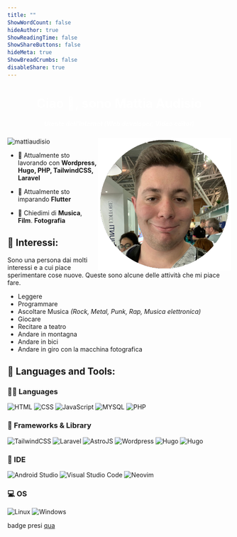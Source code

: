 ```yaml
---
title: ""
ShowWordCount: false
hideAuthor: true
ShowReadingTime: false
ShowShareButtons: false
hideMeta: true
ShowBreadCrumbs: false
disableShare: true
---
```


<h1 align="center" style="color: #ffffff;">Ciao 👋, sono Mattia Audisio</h1>
<h5 align="center" style="color: #ffffff;">Utente dell'Internet (Web developer, Video editor)</h5>
<img align="right" alt="Coding" width="300" src="image.png">


<p align="left"> <img src="https://komarev.com/ghpvc/?username=mattiaudisio&label=Profile%20views&color=0e75b6&style=flat" alt="mattiaudisio" /> </p>

- 🔭 Attualmente sto lavorando con **Wordpress, Hugo, PHP, TailwindCSS, Laravel**

- 🌱 Attualmente sto imparando **Flutter**

- 💬 Chiedimi di **Musica**, **Film**. **Fotografia**


<h2 align="left">🎨 Interessi:</h3>

Sono una persona dai molti interessi e a cui piace sperimentare cose nuove. Queste sono alcune delle attività che mi piace fare.
- Leggere
- Programmare
- Ascoltare Musica _(Rock, Metal, Punk, Rap, Musica elettronica)_
- Giocare
- Recitare a teatro
- Andare in montagna
- Andare in bici
- Andare in giro con la macchina fotografica

<h2 align="left">🧰 Languages and Tools:</h3>

### 👩‍💻 Languages

<p align="left">
 <img alt="HTML" src="https://img.shields.io/badge/HTML5-E34F26?style=for-the-badge&logo=html5&logoColor=white" />
 <img alt="CSS" src="https://img.shields.io/badge/CSS3-1572B6?style=for-the-badge&logo=css3&logoColor=white" />
 <img alt="JavaScript" src="https://img.shields.io/badge/JavaScript-323330?style=for-the-badge&logo=javascript&logoColor=F7DF1E" />
 <img alt="MYSQL" src="https://img.shields.io/badge/MySQL-005C84?style=for-the-badge&logo=mysql&logoColor=white" />
 <img alt="PHP"  src="https://img.shields.io/badge/PHP-777BB4?style=for-the-badge&logo=php&logoColor=white" />
</p>

### 🚀 Frameworks & Library
<p align="left"> 
 <img alt="TailwindCSS" src="https://img.shields.io/badge/Tailwind_CSS-38B2AC?style=for-the-badge&logo=tailwind-css&logoColor=white" />
 <img alt="Laravel" src="https://img.shields.io/badge/Laravel-FF2D20?style=for-the-badge&logo=laravel&logoColor=white" />
 <img alt="AstroJS" src="https://img.shields.io/badge/Astro-0C1222?style=for-the-badge&logo=astro&logoColor=FDFDFE" /> 
 <img alt="Wordpress" src="https://img.shields.io/badge/Wordpress-21759B?style=for-the-badge&logo=wordpress&logoColor=white" />
 <img alt="Hugo" src="https://img.shields.io/badge/Hugo-FF4088?style=for-the-badge&logo=hugo&logoColor=white" />
 <img alt="Hugo" src="https://img.shields.io/badge/Markdown-000000?style=for-the-badge&logo=markdown&logoColor=white" />
</p>

### 🔌 IDE
<p align="left"> 
 <img alt="Android Studio" src="https://img.shields.io/badge/Android_Studio-3DDC84?style=for-the-badge&logo=android-studio&logoColor=white" />
 <img alt="Visual Studio Code" src="https://img.shields.io/badge/Visual_Studio_Code-0078D4?style=for-the-badge&logo=visual%20studio%20code&logoColor=white" />
 <img alt="Neovim" src="https://img.shields.io/badge/NeoVim-%2357A143.svg?&style=for-the-badge&logo=neovim&logoColor=white" />
</p>

### 💻 OS
<p align="left"> 
 <img alt="Linux" src="https://img.shields.io/badge/Linux_Mint-87CF3E?style=for-the-badge&logo=linux-mint&logoColor=white" />
<img alt="Windows" src="https://img.shields.io/badge/Windows-0078D6?style=for-the-badge&logo=windows&logoColor=whit" />
</p>

badge presi [qua](https://github.com/alexandresanlim/Badges4-README.md-Profile)